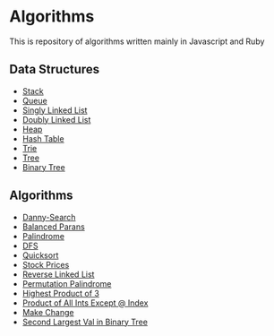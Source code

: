 Algorithms
==========

This is repository of algorithms written mainly in Javascript and Ruby

Data Structures
-----
* [Stack](/Data%20Structures/stack.js)
* [Queue](/Data%20Structures/queue.js)
* [Singly Linked List](/Data%20Structures/singly-linked-list.rb)
* [Doubly Linked List](/Data%20Structures/doubly-linked-list.rb)
* [Heap](/Data%20Structures/heap.rb)
* [Hash Table](/Data%20Structures/hashtable.js)
* [Trie](/Data%20Structures/trie.js)
* [Tree](/Data%20Structures/tree.js)
* [Binary Tree](/Data%20Structures/binary-tree.js)

Algorithms
-----
* [Danny-Search](/Algorithms/danny-search.rb)
* [Balanced Parans](/Algorithms/balanced-parens.js)
* [Palindrome](/Algorithms/palindrome.js)
* [DFS](/Algorithms/dfs.js)
* [Quicksort](/Algorithms/quicksort.js)
* [Stock Prices](/Algorithms/stock-picker.js)
* [Reverse Linked List](/Algorithms/reverse-linked-list.js)
* [Permutation Palindrome](/Algorithms/permutation-palindrome.js)
* [Highest Product of 3](/Algorithms/highest-product-of-three.js)
* [Product of All Ints Except @ Index](/Algorithms/product-of-ints.js)
* [Make Change](/Algorithms/make-change.js)
* [Second Largest Val in Binary Tree](/Algorithms/second-largest-binary-tree.js)
